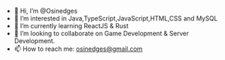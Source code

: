 - 👋 Hi, I’m @Osinedges
- 👀 I’m interested in Java,TypeScript,JavaScript,HTML,CSS and MySQL
- 🌱 I’m currently learning ReactJS & Rust
- 💞️ I’m looking to collaborate on Game Development & Server Development.
- 📫 How to reach me: osinedges@gmail.com
